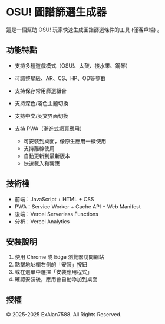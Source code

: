 # OSU! 圖譜篩選生成器

這是一個幫助 OSU! 玩家快速生成圖譜篩選條件的工具 (僅客戶端) 。

## 功能特點

- 支持多種遊戲模式（OSU!、太鼓、接水果、鋼琴）
- 可調整星級、AR、CS、HP、OD等參數
- 支持保存常用篩選組合
- 支持深色/淺色主題切換
- 支持中文/英文界面切換
- 支持 PWA（漸進式網頁應用）

  - 可安裝到桌面，像原生應用一樣使用
  - 支持離線使用
  - 自動更新到最新版本
  - 快速載入和響應

## 技術棧

- 前端：JavaScript + HTML + CSS
- PWA：Service Worker + Cache API + Web Manifest
- 後端：Vercel Serverless Functions
- 分析：Vercel Analytics

## 安裝說明

1. 使用 Chrome 或 Edge 瀏覽器訪問網站
2. 點擊地址欄右側的「安裝」按鈕
3. 或在選單中選擇「安裝應用程式」
4. 確認安裝後，應用會自動添加到桌面

## 授權

© 2025-2025 ExAlan7588. All Rights Reserved. 

